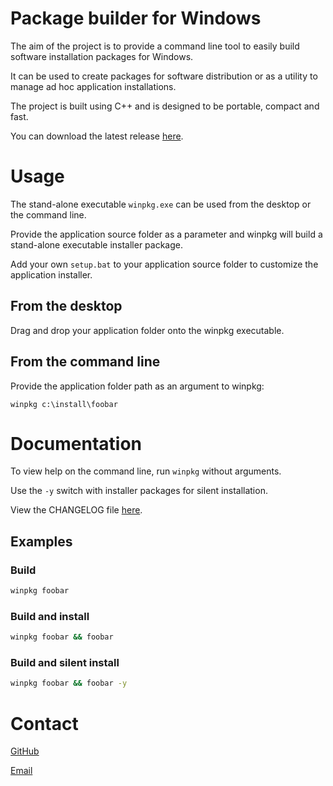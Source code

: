 # Package builder for Windows

The aim of the project is to provide a command line tool to easily build software installation packages for Windows.

It can be used to create packages for software distribution or as a utility to manage ad hoc application installations.
    
The project is built using C++ and is designed to be portable, compact and fast. 

You can download the latest release [here](https://github.com/dmaccormac/winpkg/releases).

# Usage 
The stand-alone executable `winpkg.exe` can be used from the desktop or the command line.

Provide the application source folder as a parameter and winpkg will build a stand-alone executable installer package. 

Add your own `setup.bat` to your application source folder to customize the application installer.

## From the desktop
Drag and drop your application folder onto the winpkg executable.

## From the command line
Provide the application folder path as an argument to winpkg:

`winpkg c:\install\foobar`

# Documentation
To view help on the command line, run `winpkg` without arguments.

Use the `-y` switch with installer packages for silent installation.

View the CHANGELOG file [here](https://github.com/dmaccormac/winpkg/blob/main/CHANGELOG.md).

## Examples

### Build
```cmd
winpkg foobar
```

### Build and install
```cmd
winpkg foobar && foobar
```

### Build and silent install
```cmd
winpkg foobar && foobar -y
```

# Contact
[GitHub](https://github.com/dmaccormac)

[Email](mailto:mail@winpkg.org)

